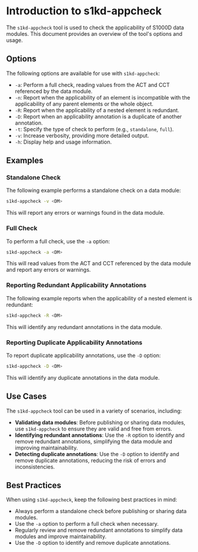 # Introduction to s1kd-appcheck
The `s1kd-appcheck` tool is used to check the applicability of S1000D data modules. This document provides an overview of the tool's options and usage.

## Options
The following options are available for use with `s1kd-appcheck`:

* `-a`: Perform a full check, reading values from the ACT and CCT referenced by the data module.
* `-n`: Report when the applicability of an element is incompatible with the applicability of any parent elements or the whole object.
* `-R`: Report when the applicability of a nested element is redundant.
* `-D`: Report when an applicability annotation is a duplicate of another annotation.
* `-t`: Specify the type of check to perform (e.g., `standalone`, `full`).
* `-v`: Increase verbosity, providing more detailed output.
* `-h`: Display help and usage information.

## Examples
### Standalone Check
The following example performs a standalone check on a data module:
```bash
s1kd-appcheck -v <DM>
```
This will report any errors or warnings found in the data module.

### Full Check
To perform a full check, use the `-a` option:
```bash
s1kd-appcheck -a <DM>
```
This will read values from the ACT and CCT referenced by the data module and report any errors or warnings.

### Reporting Redundant Applicability Annotations
The following example reports when the applicability of a nested element is redundant:
```bash
s1kd-appcheck -R <DM>
```
This will identify any redundant annotations in the data module.

### Reporting Duplicate Applicability Annotations
To report duplicate applicability annotations, use the `-D` option:
```bash
s1kd-appcheck -D <DM>
```
This will identify any duplicate annotations in the data module.

## Use Cases
The `s1kd-appcheck` tool can be used in a variety of scenarios, including:

* **Validating data modules**: Before publishing or sharing data modules, use `s1kd-appcheck` to ensure they are valid and free from errors.
* **Identifying redundant annotations**: Use the `-R` option to identify and remove redundant annotations, simplifying the data module and improving maintainability.
* **Detecting duplicate annotations**: Use the `-D` option to identify and remove duplicate annotations, reducing the risk of errors and inconsistencies.

## Best Practices
When using `s1kd-appcheck`, keep the following best practices in mind:

* Always perform a standalone check before publishing or sharing data modules.
* Use the `-a` option to perform a full check when necessary.
* Regularly review and remove redundant annotations to simplify data modules and improve maintainability.
* Use the `-D` option to identify and remove duplicate annotations.